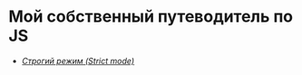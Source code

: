 # Мой собственный путеводитель по JS

- [*Строгий режим (Strict mode)*](https://github.com/Aquariids/MyJS/blob/main/app/Programming/Basic%20js/use%20strict.md, 'Строгий режим в js')

